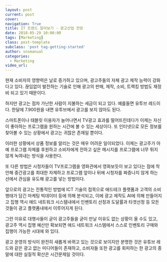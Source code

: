 ```yaml
---
layout: post
current: post
cover:  
navigation: True
title: IT 트렌드 알아보기 - 광고산업 전망
date: 2018-05-29 10:00:00
tags: [Marketing]
class: post-template
subclass: 'post tag-getting-started'
author: snsmanual
categories:
  - Marketing
video_url: 
---
```




현재 소비자의 영향력은 날로 증가하고 있으며, 광고주들의 자체 광고 제작 능력이 강화다고 있다.
끊임없이 발전하는 기술로 인해 광고의 판매, 제작, 소비, 트랙킹 방법도 재정비 되고 있기 때문이다.

하지만 광고는 점차 가난한 사람이 지불하는 세금이 되고 있다.
예를들면 유투브 레드이다. 한달에 7.900원을 내면 유투브에서 광고를 보지 않아도 된다.

스마트폰이나 태블릿 이용자가 늘어나면서 TV광고 효과를 떨어뜨린데다가
이제는 자신이 좋아하는 프로그램을 원하는 시간에 볼 수 있는 세상이다.
또 인터넷으로 모든 정보를 찾아볼 수 있는 상황에서 광고는 귀찮은 존재일 뿐이다.

이러한 상황에서 상품 정보를 알리는 것은 매우 어려운 일이되었다.
이제는 광고주가 아예 프로그램 자체를 후원하고 소비자에게 전하고 싶은 메시지를 프로그램에 너무 튀지 않게 녹여내는 방식을 사용한다.

또 다른 방법은 시청자들이 TV프로그램을 영화관에서 영화보듯이 보고 있다는 점에 착안해 중간광고를 최대한 자제하고 프로그램 앞이나 뒤에 시청자를 짜증나지 않게 하는 선에서 관심을 유도해 광고를 넣는 방법이다.

앞으로의 광고는 전통적인 방법에 ICT 기술의 접목으로 애드테크 플랫폼과 고객의 소비행태가 담긴 마케팅 빅데이터 등에 의해 분석되고, 이에 광고 제작도 AI에 의해 만들어지고 집행 역시 애드 네트워크 시스템내에서 인벤토리 선정과 도달률과 타겟선정 등 모든 것들이 광고 플랫폼내에서 이루어지게 된다.

그런 이유로 대행사들이 굳이 광고주들을 굳이 만날 이유도 없는 상황이 올 수도 있고, 광고주 역시 집행 예산만 확보되면 애드 네트워크 시스템에서 스스로 인벤토리 구매와 집행이 가능한 시대에 와 있다.

광고 운영의 방식이 완전히 새롭게 바뀌고 있는 것으로 보이지만 분명한 것은 유튜브 레드와 같은 광고 없는 미디어들이 존재하고, 소비자들 또한 광고를 회피하는 한 광고의 종말에 대한 실질적 확산은 시간문제일 것이다.